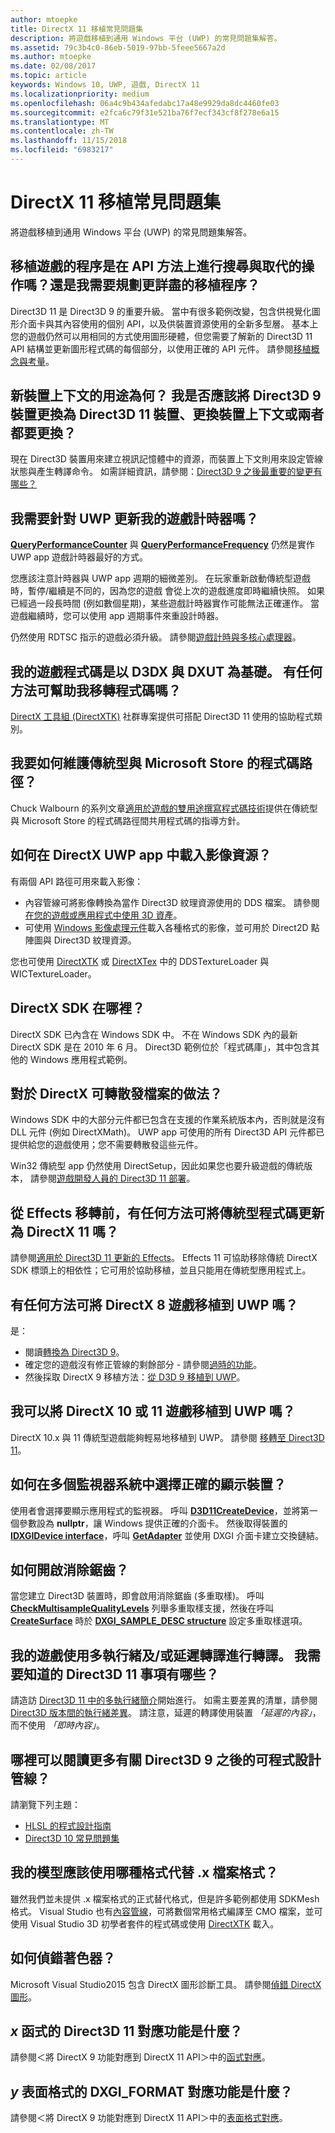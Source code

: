 ```yaml
---
author: mtoepke
title: DirectX 11 移植常見問題集
description: 將遊戲移植到通用 Windows 平台 (UWP) 的常見問題集解答。
ms.assetid: 79c3b4c0-86eb-5019-97bb-5feee5667a2d
ms.author: mtoepke
ms.date: 02/08/2017
ms.topic: article
keywords: Windows 10, UWP, 遊戲, DirectX 11
ms.localizationpriority: medium
ms.openlocfilehash: 06a4c9b434afedabc17a48e9929da8dc4460fe03
ms.sourcegitcommit: e2fca6c79f31e521ba76f7ecf343cf8f278e6a15
ms.translationtype: MT
ms.contentlocale: zh-TW
ms.lasthandoff: 11/15/2018
ms.locfileid: "6983217"
---
```

# <a name="directx-11-porting-faq"></a>DirectX 11 移植常見問題集




將遊戲移植到通用 Windows 平台 (UWP) 的常見問題集解答。

## <a name="is-porting-my-game-going-to-be-a-set-of-search-and-replace-operations-on-api-methods-or-do-i-need-to-plan-for-a-more-thoughtful-porting-process"></a>移植遊戲的程序是在 API 方法上進行搜尋與取代的操作嗎？還是我需要規劃更詳盡的移植程序？


Direct3D 11 是 Direct3D 9 的重要升級。 當中有很多範例改變，包含供視覺化圖形介面卡與其內容使用的個別 API，以及供裝置資源使用的全新多型層。 基本上您的遊戲仍然可以用相同的方式使用圖形硬體，但您需要了解新的 Direct3D 11 API 結構並更新圖形程式碼的每個部分，以使用正確的 API 元件。 請參閱[移植概念與考量](porting-considerations.md)。

## <a name="what-is-the-new-device-context-for-am-i-supposed-to-replace-my-direct3d-9-device-with-the-direct3d-11-device-the-device-context-or-both"></a>新裝置上下文的用途為何？ 我是否應該將 Direct3D 9 裝置更換為 Direct3D 11 裝置、更換裝置上下文或兩者都要更換？


現在 Direct3D 裝置用來建立視訊記憶體中的資源，而裝置上下文則用來設定管線狀態與產生轉譯命令。 如需詳細資訊，請參閱：[Direct3D 9 之後最重要的變更有哪些？](understand-direct3d-11-1-concepts.md)

##  <a name="do-i-have-to-update-my-game-timer-for-uwp"></a>我需要針對 UWP 更新我的遊戲計時器嗎？


[**QueryPerformanceCounter**](https://msdn.microsoft.com/library/windows/desktop/ms644904) 與 [**QueryPerformanceFrequency**](https://msdn.microsoft.com/library/windows/desktop/ms644905) 仍然是實作 UWP app 遊戲計時器最好的方式。

您應該注意計時器與 UWP app 週期的細微差別。 在玩家重新啟動傳統型遊戲時，暫停/繼續是不同的，因為您的遊戲 會從上次的遊戲進度即時繼續快照。 如果已經過一段長時間 (例如數個星期)，某些遊戲計時器實作可能無法正確運作。 當遊戲繼續時，您可以使用 app 週期事件來重設計時器。

仍然使用 RDTSC 指示的遊戲必須升級。 請參閱[遊戲計時與多核心處理器](https://msdn.microsoft.com/library/windows/desktop/ee417693)。

## <a name="my-game-code-is-based-on-d3dx-and-dxut-is-there-anything-available-that-can-help-me-migrate-my-code"></a>我的遊戲程式碼是以 D3DX 與 DXUT 為基礎。 有任何方法可幫助我移轉程式碼嗎？


[DirectX 工具組 (DirectXTK)](http://go.microsoft.com/fwlink/p/?LinkID=248929) 社群專案提供可搭配 Direct3D 11 使用的協助程式類別。

##  <a name="how-do-i-maintain-code-paths-for-the-desktop-and-the-microsoft-store"></a>我要如何維護傳統型與 Microsoft Store 的程式碼路徑？


Chuck Walbourn 的系列文章[適用於遊戲的雙用途撰寫程式碼技術](http://go.microsoft.com/fwlink/p/?LinkID=286210)提供在傳統型與 Microsoft Store 的程式碼路徑間共用程式碼的指導方針。

##  <a name="how-do-i-load-image-resources-in-my-directx-uwp-app"></a>如何在 DirectX UWP app 中載入影像資源？


有兩個 API 路徑可用來載入影像：

-   內容管線可將影像轉換為當作 Direct3D 紋理資源使用的 DDS 檔案。 請參閱[在您的遊戲或應用程式中使用 3D 資產](https://msdn.microsoft.com/library/windows/apps/hh972446.aspx)。
-   可使用 [Windows 影像處理元件](https://msdn.microsoft.com/library/windows/desktop/ee719902)載入各種格式的影像，並可用於 Direct2D 點陣圖與 Direct3D 紋理資源。

您也可使用 [DirectXTK](http://go.microsoft.com/fwlink/p/?LinkID=248929) 或 [DirectXTex](http://go.microsoft.com/fwlink/p/?LinkID=248926) 中的 DDSTextureLoader 與 WICTextureLoader。

## <a name="where-is-the-directx-sdk"></a>DirectX SDK 在哪裡？


DirectX SDK 已內含在 Windows SDK 中。 不在 Windows SDK 內的最新 DirectX SDK 是在 2010 年 6 月。 Direct3D 範例位於「程式碼庫」，其中包含其他的 Windows 應用程式範例。

## <a name="what-about-directx-redistributables"></a>對於 DirectX 可轉散發檔案的做法？


Windows SDK 中的大部分元件都已包含在支援的作業系統版本內，否則就是沒有 DLL 元件 (例如 DirectXMath)。 UWP app 可使用的所有 Direct3D API 元件都已提供給您的遊戲使用；您不需要轉散發這些元件。

Win32 傳統型 app 仍然使用 DirectSetup，因此如果您也要升級遊戲的傳統版本， 請參閱[遊戲開發人員的 Direct3D 11 部署](https://msdn.microsoft.com/library/windows/desktop/ee416644)。

## <a name="is-there-any-way-i-can-update-my-desktop-code-to-directx-11-before-moving-away-from-effects"></a>從 Effects 移轉前，有任何方法可將傳統型程式碼更新為 DirectX 11 嗎？


請參閱[適用於 Direct3D 11 更新的 Effects](http://go.microsoft.com/fwlink/p/?LinkId=271568)。 Effects 11 可協助移除傳統 DirectX SDK 標頭上的相依性；它可用於協助移植，並且只能用在傳統型應用程式上。

##  <a name="is-there-a-path-for-porting-my-directx-8-game-to-uwp"></a>有任何方法可將 DirectX 8 遊戲移植到 UWP 嗎？


是：

-   閱讀[轉換為 Direct3D 9](https://msdn.microsoft.com/library/windows/desktop/bb204851)。
-   確定您的遊戲沒有修正管線的剩餘部分 - 請參閱[過時的功能](https://msdn.microsoft.com/library/windows/desktop/cc308047)。
-   然後採取 DirectX 9 移植方法：[從 D3D 9 移植到 UWP](walkthrough--simple-port-from-direct3d-9-to-11-1.md)。

##  <a name="can-i-port-my-directx-10-or-11-game-to-uwp"></a>我可以將 DirectX 10 或 11 遊戲移植到 UWP 嗎？


DirectX 10.x 與 11 傳統型遊戲能夠輕易地移植到 UWP。 請參閱 [移轉至 Direct3D 11](https://msdn.microsoft.com/library/windows/desktop/ff476190)。

## <a name="how-do-i-choose-the-right-display-device-in-a-multi-monitor-system"></a>如何在多個監視器系統中選擇正確的顯示裝置？


使用者會選擇要顯示應用程式的監視器。 呼叫 [**D3D11CreateDevice**](https://msdn.microsoft.com/library/windows/desktop/ff476082)，並將第一個參數設為 **nullptr**，讓 Windows 提供正確的介面卡。 然後取得裝置的 [**IDXGIDevice interface**](https://msdn.microsoft.com/library/windows/desktop/bb174527)，呼叫 [**GetAdapter**](https://msdn.microsoft.com/library/windows/desktop/bb174531) 並使用 DXGI 介面卡建立交換鏈結。

## <a name="how-do-i-turn-on-antialiasing"></a>如何開啟消除鋸齒？


當您建立 Direct3D 裝置時，即會啟用消除鋸齒 (多重取樣)。 呼叫 [**CheckMultisampleQualityLevels**](https://msdn.microsoft.com/library/windows/desktop/ff476499) 列舉多重取樣支援，然後在呼叫 [**CreateSurface**](https://msdn.microsoft.com/library/windows/desktop/bb174530) 時於 [**DXGI\_SAMPLE\_DESC structure**](https://msdn.microsoft.com/library/windows/desktop/bb173072) 設定多重取樣選項。

## <a name="my-game-renders-using-multithreading-andor-deferred-rendering-what-do-i-need-to-know-for-direct3d-11"></a>我的遊戲使用多執行緒及/或延遲轉譯進行轉譯。 我需要知道的 Direct3D 11 事項有哪些？


請造訪 [Direct3D 11 中的多執行緒簡介](https://msdn.microsoft.com/library/windows/desktop/ff476891)開始進行。 如需主要差異的清單，請參閱 [Direct3D 版本間的執行緒差異](https://msdn.microsoft.com/library/windows/desktop/ff476890)。 請注意，延遲的轉譯使用裝置 *「延遲的內容」*，而不使用 *「即時內容」*。

## <a name="where-can-i-read-more-about-the-programmable-pipeline-since-direct3d-9"></a>哪裡可以閱讀更多有關 Direct3D 9 之後的可程式設計管線？


請瀏覽下列主題：

-   [HLSL 的程式設計指南](https://msdn.microsoft.com/library/windows/desktop/bb509635)
-   [Direct3D 10 常見問題集](https://msdn.microsoft.com/library/windows/desktop/ee416643)

## <a name="what-should-i-use-instead-of-the-x-file-format-for-my-models"></a>我的模型應該使用哪種格式代替 .x 檔案格式？


雖然我們並未提供 .x 檔案格式的正式替代格式，但是許多範例都使用 SDKMesh 格式。 Visual Studio 也有[內容管線](https://msdn.microsoft.com/library/windows/apps/hh972446.aspx)，可將數個常用格式編譯至 CMO 檔案，並可使用 Visual Studio 3D 初學者套件的程式碼或使用 [DirectXTK](http://go.microsoft.com/fwlink/p/?LinkID=248929) 載入。

## <a name="how-do-i-debug-my-shaders"></a>如何偵錯著色器？


Microsoft Visual Studio2015 包含 DirectX 圖形診斷工具。 請參閱[偵錯 DirectX 圖形](https://msdn.microsoft.com/library/windows/apps/hh315751.aspx)。

##  <a name="what-is-the-direct3d-11-equivalent-for-x-function"></a>*x* 函式的 Direct3D 11 對應功能是什麼？


請參閱＜將 DirectX 9 功能對應到 DirectX 11 API＞中的[函式對應](feature-mapping.md#function-mapping)。

##  <a name="what-is-the-dxgiformat-equivalent-of-y-surface-format"></a>*y* 表面格式的 DXGI\_FORMAT 對應功能是什麼？


請參閱＜將 DirectX 9 功能對應到 DirectX 11 API＞中的[表面格式對應](feature-mapping.md#surface-format-mapping)。

 

 




